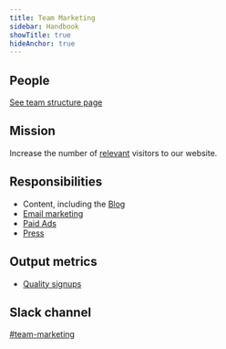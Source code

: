 ```yaml
---
title: Team Marketing
sidebar: Handbook
showTitle: true
hideAnchor: true
---
```


## People


[See team structure page](/handbook/people/team-structure/team-structure)

## Mission

Increase the number of [relevant](https://posthog.com/handbook/strategy/strategy#target-audience-for-2021) visitors to our website. 

## Responsibilities
- Content, including the [Blog](/handbook/growth/marketing/blog)
- [Email marketing](/handbook/growth/marketing/newsletter)
- [Paid Ads](/handbook/growth/marketing/paid)
- [Press](/handbook/growth/marketing/press)

## Output metrics

* [Quality signups](https://app.posthog.com/insights/ujGv0WqI?events=%5B%5D&actions=%5B%7B%22id%22%3A%2212308%22%2C%22math%22%3A%22dau%22%2C%22name%22%3A%22High%20quality%20sign%20ups%22%2C%22type%22%3A%22actions%22%2C%22order%22%3A0%7D%5D&display=ActionsLineGraph&insight=TRENDS&interval=week&date_from=-90d&new_entity=%5B%5D&properties=%5B%7B%22key%22%3A%22is_organization_first_user%22%2C%22type%22%3A%22event%22%2C%22value%22%3A%5B%22true%22%5D%2C%22operator%22%3A%22exact%22%7D%2C%7B%22key%22%3A%22hubspot_score%22%2C%22type%22%3A%22person%22%2C%22value%22%3A%2270%22%2C%22operator%22%3A%22gt%22%7D%5D&breakdown_type&filter_test_accounts=true#fromDashboard=20464)

## Slack channel

[#team-marketing](https://posthog.slack.com/messages/team-marketing)
